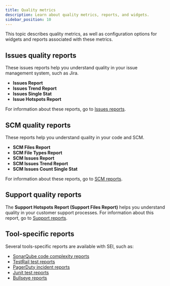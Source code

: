 ```yaml
---
title: Quality metrics
description: Learn about quality metrics, reports, and widgets.
sidebar_position: 10
---
```


This topic describes quality metrics, as well as configuration options for widgets and reports associated with these metrics.

## Issues quality reports

These issues reports help you understand quality in your issue management system, such as Jira.

* **Issues Report**
* **Issues Trend Report**
* **Issues Single Stat**
* **Issue Hotspots Report**

For information about these reports, go to [Issues reports](/docs/software-engineering-insights/sei-metrics-and-reports/velocity-metrics-reports/issues-reports).

## SCM quality reports

These reports help you understand quality in your code and SCM.

* **SCM Files Report**
* **SCM File Types Report**
* **SCM Issues Report**
* **SCM Issues Trend Report**
* **SCM Issues Count Single Stat**

For information about these reports, go to [SCM reports](/docs/software-engineering-insights/sei-metrics-and-reports/velocity-metrics-reports/scm-reports).

## Support quality reports

The **Support Hotspots Report (Support Files Report)** helps you understand quality in your customer support processes. For information about this report, go to [Support reports](/docs/software-engineering-insights/sei-metrics-and-reports/support-metrics).

## Tool-specific reports

Several tools-specific reports are available with SEI, such as:

* [SonarQube code complexity reports](/docs/software-engineering-insights/sei-metrics-and-reports/quality-metrics-reports/sonarqube-reports)
* [TestRail test reports](/docs/software-engineering-insights/sei-metrics-and-reports/quality-metrics-reports/testrail-reports)
* [PagerDuty incident reports](/docs/software-engineering-insights/sei-metrics-and-reports/quality-metrics-reports/pagerduty-reports)
* [Junit test reports](/docs/software-engineering-insights/sei-metrics-and-reports/quality-metrics-reports/junit-reports)
* [Bullseye reports](/docs/software-engineering-insights/sei-metrics-and-reports/quality-metrics-reports/bullseye-reports)
